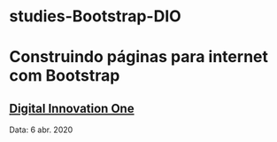 # studies-Bootstrap-DIO

Construindo páginas para internet com Bootstrap
===============================================

[Digital Innovation One](https://digitalinnovation.one/)
------------------------

Data: 6 abr. 2020
